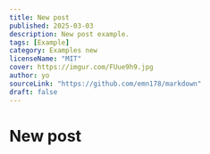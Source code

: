 ```yaml
---
title: New post
published: 2025-03-03
description: New post example.
tags: [Example]
category: Examples new
licenseName: "MIT"
cover: https://imgur.com/FUue9h9.jpg
author: yo
sourceLink: "https://github.com/emn178/markdown"
draft: false
---
```


# New post